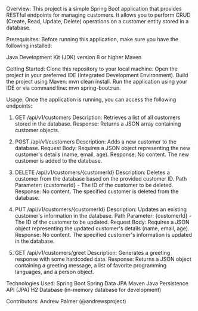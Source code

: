 
Overview: 
This project is a simple Spring Boot application that provides RESTful endpoints for managing customers. It allows you to perform CRUD (Create, Read, Update, Delete) operations on a customer entity stored in a database.

Prerequisites: 
Before running this application, make sure you have the following installed:

Java Development Kit (JDK) version 8 or higher
Maven

Getting Started: 
Clone this repository to your local machine.
Open the project in your preferred IDE (Integrated Development Environment).
Build the project using Maven: mvn clean install.
Run the application using your IDE or via command line: mvn spring-boot:run.

Usage: 
Once the application is running, you can access the following endpoints:

1. GET /api/v1/customers
Description: Retrieves a list of all customers stored in the database.
Response: Returns a JSON array containing customer objects.

3. POST /api/v1/customers
Description: Adds a new customer to the database.
Request Body: Requires a JSON object representing the new customer's details (name, email, age).
Response: No content. The new customer is added to the database.

4. DELETE /api/v1/customers/{customerId}
Description: Deletes a customer from the database based on the provided customer ID.
Path Parameter: {customerId} - The ID of the customer to be deleted.
Response: No content. The specified customer is deleted from the database.

5. PUT /api/v1/customers/{customerId}
Description: Updates an existing customer's information in the database.
Path Parameter: {customerId} - The ID of the customer to be updated.
Request Body: Requires a JSON object representing the updated customer's details (name, email, age).
Response: No content. The specified customer's information is updated in the database.

6. GET /api/v1/customers/greet
Description: Generates a greeting response with some hardcoded data.
Response: Returns a JSON object containing a greeting message, a list of favorite programming languages, and a person object.

Technologies Used: 
Spring Boot
Spring Data JPA
Maven
Java Persistence API (JPA)
H2 Database (in-memory database for development)

Contributors: 
Andrew Palmer (@andrewsproject)
